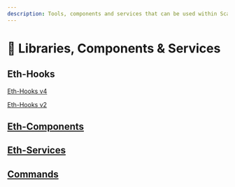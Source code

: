 ```yaml
---
description: Tools, components and services that can be used within Scaffold-Eth 🏗
---
```


# 🧰 Libraries, Components & Services

## Eth-Hooks

[Eth-Hooks v4](https://docs.scaffoldeth.io/scaffold-eth-libraries/v/eth-hooks-v3/)

[Eth-Hooks v2](https://docs.scaffoldeth.io/scaffold-eth-libraries/)

## [Eth-Components](eth-components.md)

## [Eth-Services](eth-services.md)

## [Commands](scaffold-eth-commands.md)

